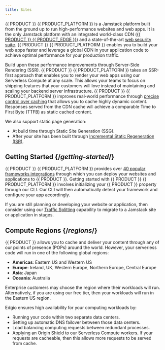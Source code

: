 ```yaml
---
title: Sites
---
```


{{ PRODUCT }} {{ PRODUCT_PLATFORM }} is a Jamstack platform built from the ground up to run high-performance websites and web apps. It is the only Jamstack platform with an integrated world-class CDN ([{{ PRODUCT }} {{ PRODUCT_EDGE }}](/applications/performance)) and a state-of-the-art [web security suite](/applications/security). {{ PRODUCT }} {{ PRODUCT_PLATFORM }} enables you to build your web apps faster and leverage a global CDN in your application code to achieve optimal performance for your production traffic. 

Build upon these performance improvements through Server-Side Rendering (SSR). {{ PRODUCT }} {{ PRODUCT_PLATFORM }} takes an SSR-first approach that enables you to render your web apps using our Serverless Compute at any scale. This allows your teams to focus on shipping features that your customers will love instead of maintaining and scaling your backend server infrastructure. {{ PRODUCT }} {{ PRODUCT_PLATFORM }} improves real-world performance through [precise control over caching](/applications/performance/caching#cache-key) that allows you to cache highly dynamic content. Responses served from the CDN cache will achieve a comparable Time to First Byte (TTFB) as static cached content.

We also support static page generation:
-   At build time through Static Site Generation (SSG).
-   After your site has been built through [Incremental Static Regeneration (ISR)](/applications/sites_frameworks/isg).

## Getting Started {/*getting-started*/}

{{ PRODUCT }} {{ PRODUCT_PLATFORM }} provides over [40 popular frameworks integrations](/applications/sites_frameworks/getting_started) through which you can deploy your websites and applications to {{ PRODUCT }}. Getting started with {{ PRODUCT }} {{ PRODUCT_PLATFORM }} involves initializing your {{ PRODUCT }} property through our CLI. Our CLI will then automatically detect your framework and configure your app accordingly.

<Callout type="tip">

  If you are still planning or developing your website or application, then consider using our [Traffic Splitting](/applications/performance/traffic_splitting) capability to migrate to a Jamstack site or application in stages.

</Callout>

## Compute Regions {/*regions*/}

{{ PRODUCT }} allows you to cache and deliver your content through any of our points of presence (POPs) around the world. However, your serverless code will run in one of the following global regions:

-   **Americas**: Eastern US and Western US
-   **Europe**: Ireland, UK, Western Europe, Northern Europe, Central Europe
-   **Asia**: Japan
-   **Oceania**: Australia

<Callout type="info">

  Enterprise customers may choose the region where their workloads will run. Alternatively, if you are using our free tier, then your workloads will run in the Eastern US region.

</Callout>

Edgio ensures high availability for your computing workloads by:

-   Running your code within two separate data centers.
-   Setting up automatic DNS failover between those data centers.
-   Load balancing computing requests between redundant processes.
-   Applying an Origin Shield to our Serverless Compute workers. If your requests are cacheable, then this allows more requests to be served from cache.
